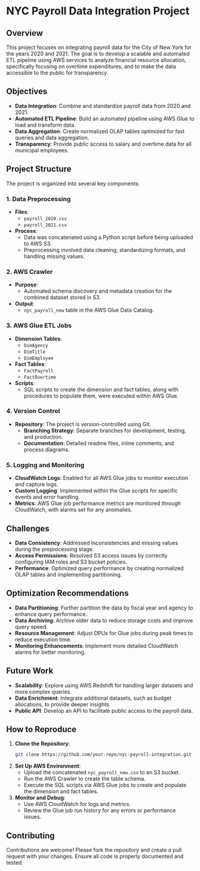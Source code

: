 
# **NYC Payroll Data Integration Project**

## **Overview**
This project focuses on integrating payroll data for the City of New York for the years 2020 and 2021. The goal is to develop a scalable and automated ETL pipeline using AWS services to analyze financial resource allocation, specifically focusing on overtime expenditures, and to make the data accessible to the public for transparency.

## **Objectives**
- **Data Integration**: Combine and standardize payroll data from 2020 and 2021.
- **Automated ETL Pipeline**: Build an automated pipeline using AWS Glue to load and transform data.
- **Data Aggregation**: Create normalized OLAP tables optimized for fast queries and data aggregation.
- **Transparency**: Provide public access to salary and overtime data for all municipal employees.

## **Project Structure**
The project is organized into several key components:

### **1. Data Preprocessing**
- **Files**: 
  - `payroll_2020.csv`
  - `payroll_2021.csv`
- **Process**: 
  - Data was concatenated using a Python script before being uploaded to AWS S3.
  - Preprocessing involved data cleaning, standardizing formats, and handling missing values.

### **2. AWS Crawler**
- **Purpose**: 
  - Automated schema discovery and metadata creation for the combined dataset stored in S3.
- **Output**: 
  - `nyc_payroll_new` table in the AWS Glue Data Catalog.

### **3. AWS Glue ETL Jobs**
- **Dimension Tables**:
  - `DimAgency`
  - `DimTitle`
  - `DimEmployee`
- **Fact Tables**:
  - `FactPayroll`
  - `FactOvertime`
- **Scripts**:
  - SQL scripts to create the dimension and fact tables, along with procedures to populate them, were executed within AWS Glue.
  
### **4. Version Control**
- **Repository**: The project is version-controlled using Git.
  - **Branching Strategy**: Separate branches for development, testing, and production.
  - **Documentation**: Detailed readme files, inline comments, and process diagrams.

### **5. Logging and Monitoring**
- **CloudWatch Logs**: Enabled for all AWS Glue jobs to monitor execution and capture logs.
- **Custom Logging**: Implemented within the Glue scripts for specific events and error handling.
- **Metrics**: AWS Glue job performance metrics are monitored through CloudWatch, with alarms set for any anomalies.

## **Challenges**
- **Data Consistency**: Addressed inconsistencies and missing values during the preprocessing stage.
- **Access Permissions**: Resolved S3 access issues by correctly configuring IAM roles and S3 bucket policies.
- **Performance**: Optimized query performance by creating normalized OLAP tables and implementing partitioning.

## **Optimization Recommendations**
- **Data Partitioning**: Further partition the data by fiscal year and agency to enhance query performance.
- **Data Archiving**: Archive older data to reduce storage costs and improve query speed.
- **Resource Management**: Adjust DPUs for Glue jobs during peak times to reduce execution time.
- **Monitoring Enhancements**: Implement more detailed CloudWatch alarms for better monitoring.

## **Future Work**
- **Scalability**: Explore using AWS Redshift for handling larger datasets and more complex queries.
- **Data Enrichment**: Integrate additional datasets, such as budget allocations, to provide deeper insights.
- **Public API**: Develop an API to facilitate public access to the payroll data.

## **How to Reproduce**
1. **Clone the Repository**:
   ```bash
   git clone https://github.com/your-repo/nyc-payroll-integration.git
   ```
2. **Set Up AWS Environment**:
   - Upload the concatenated `nyc_payroll_new.csv` to an S3 bucket.
   - Run the AWS Crawler to create the table schema.
   - Execute the SQL scripts via AWS Glue jobs to create and populate the dimension and fact tables.
3. **Monitor and Debug**:
   - Use AWS CloudWatch for logs and metrics.
   - Review the Glue job run history for any errors or performance issues.

## **Contributing**
Contributions are welcome! Please fork the repository and create a pull request with your changes. Ensure all code is properly documented and tested.

